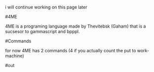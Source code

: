 i will continue working on this page later

#4ME

4ME is a programing language made by Thevitebsk (Gaham) that is a sucsesor to gammascript and bpppl.

#Commands

for now 4ME has 2 commands (4 if you actually count the put <module> to work-machine)

#out
